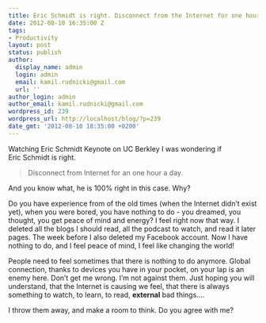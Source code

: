 ```yaml
---
title: Eric Schmidt is right. Disconnect from the Internet for one hour.
date: 2012-08-10 16:35:00 Z
tags:
- Productivity
layout: post
status: publish
author:
  display_name: admin
  login: admin
  email: kamil.rudnicki@gmail.com
  url: ''
author_login: admin
author_email: kamil.rudnicki@gmail.com
wordpress_id: 239
wordpress_url: http://localhost/blog/?p=239
date_gmt: '2012-08-10 18:35:00 +0200'
---
```


<p>Watching Eric Schmidt Keynote on UC Berkley I was wondering if Eric Schmidt is right.</p>
<blockquote>
<p>Disconnect from Internet for an one hour a day.</p>
</blockquote>
<p>And you know what, he is 100% right in this case. Why?</p>
<p>Do you have experience from of the old times (when the Internet didn&#8217;t exist yet), when you were bored, you have nothing to do - you dreamed, you thought, you get peace of mind and energy? I feel right now that way. I deleted all the blogs I should read, all the podcast to watch, and read it later pages. The week before I also deleted my Facebook account. Now I have nothing to do, and I feel peace of mind, I feel like changing the world!</p>
<p>People need to feel sometimes that there is nothing to do anymore. Global connection, thanks to devices you have in your pocket, on your lap is an enemy here. Don&#8217;t get me wrong. I&#8217;m not against them. Just hoping you will understand, that the Internet is causing we feel, that there is always something to watch, to learn, to read, <strong>external</strong> bad things&#8230;.</p>
<p>I throw them away, and make a room to think. Do you agree with me?</p>
